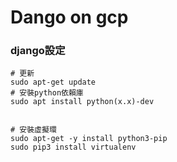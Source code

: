 
# Dango on gcp

### django設定

```
# 更新
sudo apt-get update
# 安裝python依賴庫
sudo apt install python(x.x)-dev


# 安裝虛擬環
sudo apt-get -y install python3-pip
sudo pip3 install virtualenv
```
